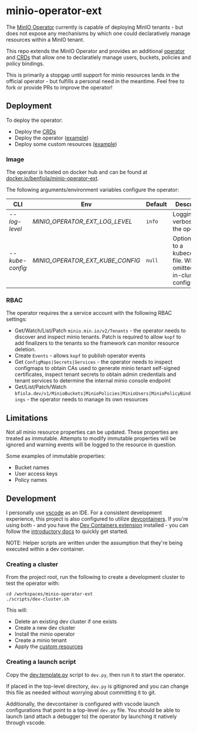 # minio-operator-ext

The [MinIO Operator](https://github.com/minio/operator) currently is capable of deploying MinIO tenants - but does not expose any mechanisms by which one could declaratively manage resources within a MinIO tenant.

This repo extends the MinIO Operator and provides an additional [operator](./minio_operator_ext/operator.py) and [CRDs](./manifests/crds.yaml) that allow one to declaratiely manage users, buckets, policies and policy bindings.

This is primarily a stopgap until support for minio resources lands in the official operator - but fulfills a personal need in the meantime. Feel free to fork or provide PRs to improve the operator!

## Deployment

To deploy the operator:

- Deploy the [CRDs](./manifests/crds.yaml)
- Deploy the operator ([example](./manifests/example_deployment.yaml))
- Deploy some custom resources ([example](./manifests/example_resources.yaml))

### Image

The operator is hosted on docker hub and can be found at [docker.io/benfiola/minio-operator-ext](https://hub.docker.com/r/benfiola/minio-operator-ext).

The following arguments/environment variables configure the operator:

| CLI             | Env                              | Default | Description                                                                      |
| --------------- | -------------------------------- | ------- | -------------------------------------------------------------------------------- |
| _--log-level_   | _MINIO_OPERATOR_EXT_LOG_LEVEL_   | `info`  | Logging verbosity for the operator                                               |
| _--kube-config_ | _MINIO_OPERATOR_EXT_KUBE_CONFIG_ | `null`  | Optional path to a kubeconfig file. When omitted, uses in-cluster configuration. |

### RBAC

The operator requires the a service account with the following RBAC settings:

- Get/Watch/List/Patch `minio.min.io/v2/Tenants` - the operator needs to discover and inspect minio tenants. Patch is required to allow `kopf` to add finalizers to the tenants so the framework can monitor resource deletion.
- Create `Events` - allows `kopf` to publish operator events
- Get `ConfigMaps|Secrets|Services` - the operator needs to inspect configmaps to obtain CAs used to generate minio tenant self-signed certificates, inspect tenant secrets to obtain admin credentials and tenant services to determine the internal minio console endpoint
- Get/List/Patch/Watch `bfiola.dev/v1/MinioBuckets|MinioPolicies|MinioUsers|MinioPolicyBindings` - the operator needs to manage its own resources

## Limitations

Not all minio resource properties can be updated. These properties are treated as immutable. Attempts to modify immutable properties will be ignored and warning events will be logged to the resource in question.

Some examples of immutable properties:

- Bucket names
- User access keys
- Policy names

## Development

I personally use [vscode](https://code.visualstudio.com/) as an IDE. For a consistent development experience, this project is also configured to utilize [devcontainers](https://containers.dev/). If you're using both - and you have the [Dev Containers extension](https://marketplace.visualstudio.com/items?itemName=ms-vscode-remote.remote-containers) installed - you can follow the [introductory docs](https://code.visualstudio.com/docs/devcontainers/tutorial) to quickly get started.

NOTE: Helper scripts are written under the assumption that they're being executed within a dev container.

### Creating a cluster

From the project root, run the following to create a development cluster to test the operator with:

```shell
cd /workspaces/minio-operator-ext
./scripts/dev-cluster.sh
```

This will:

- Delete an existing dev cluster if one exists
- Create a new dev cluster
- Install the minio operator
- Create a minio tenant
- Apply the [custom resources](./manifests/crds.yaml)

### Creating a launch script

Copy the [dev.template.py](./dev.template.py) script to `dev.py`, then run it to start the operator.

If placed in the top-level directory, `dev.py` is gitignored and you can change this file as needed without worrying about committing it to git.

Additionally, the devcontainer is configured with vscode launch configurations that point to a top-level `dev.py` file. You should be able to launch (and attach a debugger to) the operator by launching it natively through vscode.
